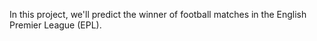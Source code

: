 In this project, we'll predict the winner of football matches in the English Premier League (EPL).


